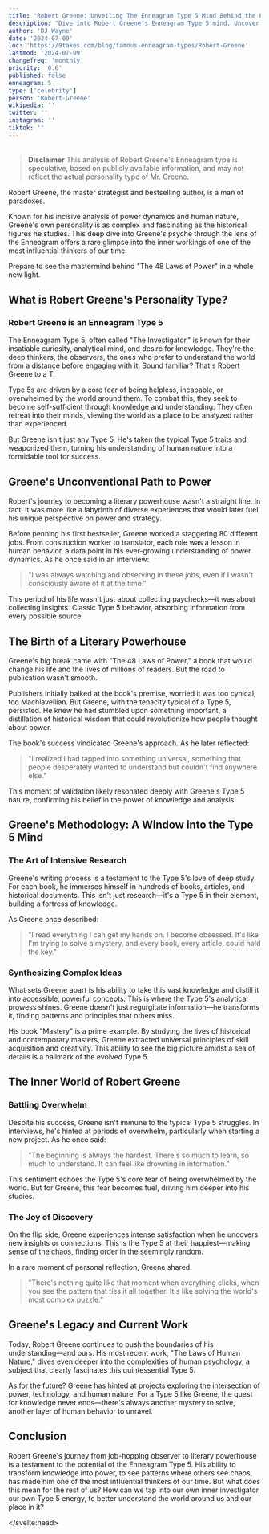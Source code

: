 ```yaml
---
title: 'Robert Greene: Unveiling The Enneagram Type 5 Mind Behind the Power'
description: "Dive into Robert Greene's Enneagram Type 5 mind. Uncover how this master strategist's analytical nature shapes his influential works on power"
author: 'DJ Wayne'
date: '2024-07-09'
loc: 'https://9takes.com/blog/famous-enneagram-types/Robert-Greene'
lastmod: '2024-07-09'
changefreq: 'monthly'
priority: '0.6'
published: false
enneagram: 5
type: ['celebrity']
person: 'Robert-Greene'
wikipedia: ''
twitter: ''
instagram: ''
tiktok: ''
---
```


<!--
    childhood and upbringing
    first big success
    style habits and quirks that relate to their personality type
    stressful moments in their life and how they handled them
    comfort- moments in their life where they are doing well and killing it

    48 laws of power

	https://www.youtube.com/shorts/Xm89eujMIpQ
	inside his mind

5

https://youtube.com/shorts/hJiW0YoVh1o?si=O1H9VMC_eM0NnEys


-->
<!-- // keywords:  -->

<script>
	import  PopCard  from "$lib/components/atoms/PopCard.svelte";
</script>

<div
	style="display: flex;
    justify-content: center;
    margin: 1rem 0;
	"
>
	<PopCard
		image={`/types/5s/${'Robert-Greene'}.webp`}
		enneagramType={5}
		showIcon={false}
		displayText="Robert Greene"
		subtext=""
	/>
</div>

> **Disclaimer** This analysis of Robert Greene's Enneagram type is speculative, based on publicly available information, and may not reflect the actual personality type of Mr. Greene.

<p class="firstLetter">Robert Greene, the master strategist and bestselling author, is a man of paradoxes.</p>

Known for his incisive analysis of power dynamics and human nature, Greene's own personality is as complex and fascinating as the historical figures he studies. This deep dive into Greene's psyche through the lens of the Enneagram offers a rare glimpse into the inner workings of one of the most influential thinkers of our time.

Prepare to see the mastermind behind "The 48 Laws of Power" in a whole new light.

## What is Robert Greene's Personality Type?

### Robert Greene is an Enneagram Type 5

The Enneagram Type 5, often called "The Investigator," is known for their insatiable curiosity, analytical mind, and desire for knowledge. They're the deep thinkers, the observers, the ones who prefer to understand the world from a distance before engaging with it. Sound familiar? That's Robert Greene to a T.

Type 5s are driven by a core fear of being helpless, incapable, or overwhelmed by the world around them. To combat this, they seek to become self-sufficient through knowledge and understanding. They often retreat into their minds, viewing the world as a place to be analyzed rather than experienced.

But Greene isn't just any Type 5. He's taken the typical Type 5 traits and weaponized them, turning his understanding of human nature into a formidable tool for success.

## Greene's Unconventional Path to Power

Robert's journey to becoming a literary powerhouse wasn't a straight line. In fact, it was more like a labyrinth of diverse experiences that would later fuel his unique perspective on power and strategy.

Before penning his first bestseller, Greene worked a staggering 80 different jobs. From construction worker to translator, each role was a lesson in human behavior, a data point in his ever-growing understanding of power dynamics. As he once said in an interview:

> "I was always watching and observing in these jobs, even if I wasn't consciously aware of it at the time."

This period of his life wasn't just about collecting paychecks—it was about collecting insights. Classic Type 5 behavior, absorbing information from every possible source.

## The Birth of a Literary Powerhouse

Greene's big break came with "The 48 Laws of Power," a book that would change his life and the lives of millions of readers. But the road to publication wasn't smooth.

Publishers initially balked at the book's premise, worried it was too cynical, too Machiavellian. But Greene, with the tenacity typical of a Type 5, persisted. He knew he had stumbled upon something important, a distillation of historical wisdom that could revolutionize how people thought about power.

The book's success vindicated Greene's approach. As he later reflected:

> "I realized I had tapped into something universal, something that people desperately wanted to understand but couldn't find anywhere else."

This moment of validation likely resonated deeply with Greene's Type 5 nature, confirming his belief in the power of knowledge and analysis.

## Greene's Methodology: A Window into the Type 5 Mind

### The Art of Intensive Research

Greene's writing process is a testament to the Type 5's love of deep study. For each book, he immerses himself in hundreds of books, articles, and historical documents. This isn't just research—it's a Type 5 in their element, building a fortress of knowledge.

As Greene once described:

> "I read everything I can get my hands on. I become obsessed. It's like I'm trying to solve a mystery, and every book, every article, could hold the key."

### Synthesizing Complex Ideas

What sets Greene apart is his ability to take this vast knowledge and distill it into accessible, powerful concepts. This is where the Type 5's analytical prowess shines. Greene doesn't just regurgitate information—he transforms it, finding patterns and principles that others miss.

His book "Mastery" is a prime example. By studying the lives of historical and contemporary masters, Greene extracted universal principles of skill acquisition and creativity. This ability to see the big picture amidst a sea of details is a hallmark of the evolved Type 5.

## The Inner World of Robert Greene

### Battling Overwhelm

Despite his success, Greene isn't immune to the typical Type 5 struggles. In interviews, he's hinted at periods of overwhelm, particularly when starting a new project. As he once said:

> "The beginning is always the hardest. There's so much to learn, so much to understand. It can feel like drowning in information."

This sentiment echoes the Type 5's core fear of being overwhelmed by the world. But for Greene, this fear becomes fuel, driving him deeper into his studies.

### The Joy of Discovery

On the flip side, Greene experiences intense satisfaction when he uncovers new insights or connections. This is the Type 5 at their happiest—making sense of the chaos, finding order in the seemingly random.

In a rare moment of personal reflection, Greene shared:

> "There's nothing quite like that moment when everything clicks, when you see the pattern that ties it all together. It's like solving the world's most complex puzzle."

## Greene's Legacy and Current Work

Today, Robert Greene continues to push the boundaries of his understanding—and ours. His most recent work, "The Laws of Human Nature," dives even deeper into the complexities of human psychology, a subject that clearly fascinates this quintessential Type 5.

As for the future? Greene has hinted at projects exploring the intersection of power, technology, and human nature. For a Type 5 like Greene, the quest for knowledge never ends—there's always another mystery to solve, another layer of human behavior to unravel.

## Conclusion

Robert Greene's journey from job-hopping observer to literary powerhouse is a testament to the potential of the Enneagram Type 5. His ability to transform knowledge into power, to see patterns where others see chaos, has made him one of the most influential thinkers of our time. But what does this mean for the rest of us? How can we tap into our own inner investigator, our own Type 5 energy, to better understand the world around us and our place in it?

<script type="application/ld+json">
{
  "@context": "http://schema.org",
  "@graph": [
    {
      "@type": "Article",
      "articleBody": "Robert Greene, the master strategist and bestselling author, is a man of paradoxes. Known for his incisive analysis of power dynamics and human nature, Greene's own personality is as complex and fascinating as the historical figures he studies. This deep dive into Greene's psyche through the lens of the Enneagram offers a rare glimpse into the inner workings of one of the most influential thinkers of our time. Prepare to see the mastermind behind 'The 48 Laws of Power' in a whole new light.",
      "author": {
        "@type": "Person",
        "name": "DJ Wayne",
        "sameAs": ["https://www.instagram.com/djwayne3/", "https://www.youtube.com/@djwayne3", "https://www.linkedin.com/in/davidtwayne/", "https://twitter.com/djwayne3"]
      },
      "dateModified": "2024-07-09",
      "datePublished": "2024-07-09",
      "description": "This blog post examines Robert Greene's personality through the lens of the Enneagram Type 5, exploring his upbringing, rise to fame, major accomplishments, and how he has approached his work and life.",
      "headline": "Unveiling the Mind of Robert Greene: The Enneagram 5 Behind the Power",
      "image": {
        "@type": "ImageObject",
        "height": 900,
        "url": "https://9takes.com/types/5s/Robert-Greene.webp",
        "width": 900
      },
      "mainEntityOfPage": {
        "@id": "https://9takes.com/blog/famous-enneagram-types/Robert-Greene",
        "@type": "WebPage"
      },
      "mentions": {
        "@type": "Person",
        "name": "Robert Greene",
        "sameAs": [
          "https://en.wikipedia.org/wiki/Robert_Greene_(American_author)",
          "https://www.goodreads.com/author/show/8147.Robert_Greene",
          "https://twitter.com/RobertGreene"
        ]
      },
      "publisher": {
        "@type": "Organization",
        "sameAs": ["https://www.instagram.com/9takesdotcom/", "https://twitter.com/9takesdotcom"],
        "logo": {
          "@type": "ImageObject",
          "url": "https://9takes.com/brand/darkRubix.png"
        },
        "name": "9takes"
      }
    },
    {
      "@type": "FAQPage",
      "mainEntity": [
        {
          "@type": "Question",
          "name": "What is Robert Greene's Enneagram type?",
          "acceptedAnswer": {
            "@type": "Answer",
            "text": "Robert Greene is an Enneagram Type 5, also known as The Investigator or The Observer. Type 5s are characterized by their insatiable curiosity, analytical mind, and desire for knowledge. They often prefer to understand the world from a distance before engaging with it."
          }
        },
        {
          "@type": "Question",
          "name": "How did Robert Greene's diverse work experience influence his writing?",
          "acceptedAnswer": {
            "@type": "Answer",
            "text": "Before becoming an author, Greene worked 80 different jobs, from construction worker to translator. This diverse experience provided him with a wealth of observations on human behavior and power dynamics, which he later incorporated into his books. As he stated, 'I was always watching and observing in these jobs, even if I wasn't consciously aware of it at the time.'"
          }
        },
        {
          "@type": "Question",
          "name": "What is Robert Greene's writing process like?",
          "acceptedAnswer": {
            "@type": "Answer",
            "text": "Greene's writing process reflects his Enneagram Type 5 traits. He immerses himself in extensive research, reading hundreds of books and documents for each project. As he described it, 'I read everything I can get my hands on. I become obsessed. It's like I'm trying to solve a mystery, and every book, every article, could hold the key.'"
          }
        },
        {
          "@type": "Question",
          "name": "How does Robert Greene's Enneagram Type 5 personality manifest in his work?",
          "acceptedAnswer": {
            "@type": "Answer",
            "text": "As a Type 5, Greene excels at synthesizing complex ideas and finding patterns in vast amounts of information. This is evident in his books, where he distills historical and contemporary examples into accessible, powerful concepts about power, strategy, and human nature."
          }
        },
        {
          "@type": "Question",
          "name": "What are some lesser-known facts about Robert Greene?",
          "acceptedAnswer": {
            "@type": "Answer",
            "text": "Some lesser-known facts about Robert Greene include: 1) He has a background in classical studies from the University of Wisconsin-Madison. 2) He co-authored a book with rapper 50 Cent called 'The 50th Law'. 3) Greene practices Zen meditation, which he credits with helping him maintain focus and clarity in his work and personal life."
          }
        }
      ]
    }
  ]
}
</script>

</svelte:head>

<style lang="scss"></style>
